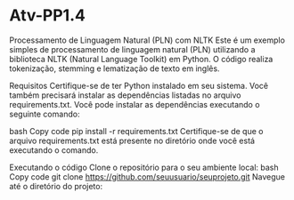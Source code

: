# Atv-PP1.4
Processamento de Linguagem Natural (PLN) com NLTK
Este é um exemplo simples de processamento de linguagem natural (PLN) utilizando a biblioteca NLTK (Natural Language Toolkit) em Python. O código realiza tokenização, stemming e lematização de texto em inglês.

Requisitos
Certifique-se de ter Python instalado em seu sistema. Você também precisará instalar as dependências listadas no arquivo requirements.txt. Você pode instalar as dependências executando o seguinte comando:

bash
Copy code
pip install -r requirements.txt
Certifique-se de que o arquivo requirements.txt está presente no diretório onde você está executando o comando.

Executando o código
Clone o repositório para o seu ambiente local:
bash
Copy code
git clone https://github.com/seuusuario/seuprojeto.git
Navegue até o diretório do projeto:
